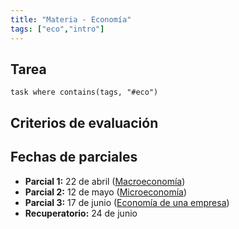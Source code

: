 ```yaml
---
title: "Materia - Economía"
tags: ["eco","intro"]
---
```

## Tarea
```dataview
task where contains(tags, "#eco")
```
## Criterios  de evaluación
## Fechas de parciales
- **Parcial 1:** 22 de abril ([Macroeconomía](#))
- **Parcial 2:** 12 de mayo ([Microeconomía](#))
- **Parcial 3:** 17 de junio ([Economía de una empresa](#))
- **Recuperatorio:** 24 de junio